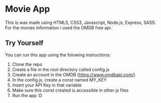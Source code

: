 # Movie App

This is was made using HTML5, CSS3, Javascript, Node.js, Express, SASS.
For the movies information i used the OMDB free api.

## Try Yourself

You can run this app using the folowing instructions:
1. Clone the repo
2. Create a file in the root directory called config.js
3. Create an account in the OMDB (https://www.omdbapi.com/)
4. In the config.js, create a const named MY_KEY
5. Insert your API Key in that variable
6. Make sure this const created is accessible in other js files
7. Run the app :D
